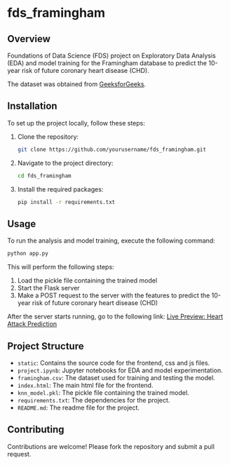 # fds_framingham

## Overview
Foundations of Data Science (FDS) project on Exploratory Data Analysis (EDA) and model training for the Framingham database to predict the 10-year risk of future coronary heart disease (CHD).

The dataset was obtained from [GeeksforGeeks](https://www.geeksforgeeks.org/ml-heart-disease-prediction-using-logistic-regression/).

## Installation
To set up the project locally, follow these steps:

1. Clone the repository:
   ```bash
   git clone https://github.com/yourusername/fds_framingham.git
   ```
2. Navigate to the project directory:
   ```bash
   cd fds_framingham
   ```
3. Install the required packages:
   ```bash
   pip install -r requirements.txt
   ```

## Usage
To run the analysis and model training, execute the following command:
```bash
python app.py
```

This will perform the following steps:
1. Load the pickle file containing the trained model
2. Start the Flask server
3. Make a POST request to the server with the features to predict the 10-year risk of future coronary heart disease (CHD)

After the server starts running, go to the following link:
[Live Preview: Heart Attack Prediction](https://galij20.github.io/fds_framingham/)
## Project Structure
- `static`: Contains the source code for the frontend, css and js files.
- `project.ipynb`: Jupyter notebooks for EDA and model experimentation.
- `framingham.csv`: The dataset used for training and testing the model.
- `index.html`: The main html file for the frontend.
- `knn_model.pkl`: The pickle file containing the trained model.
- `requirements.txt`: The dependencies for the project.
- `README.md`: The readme file for the project.

## Contributing
Contributions are welcome! Please fork the repository and submit a pull request.
